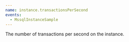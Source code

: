 ```yaml
---
name: instance.transactionsPerSecond
events:
  - MssqlInstanceSample
---
```


The number of transactions per second on the instance.